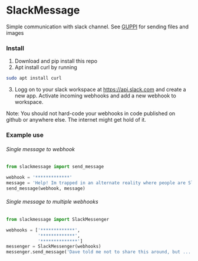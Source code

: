 # SlackMessage

Simple communication with slack channel. 
See [GUPPI](guppi/README.md) for sending files and images

### Install
1. Download and pip install this repo
2. Apt install curl by running 
```bash
sudo apt install curl
```
3. Logg on to your slack workspace at 
https://api.slack.com
and create a new app. Activate incoming webhooks and add a new webhook to workspace.

Note: 
You should not hard-code your webhooks in code published on github or anywhere else. The internet might get hold of it. 
### Example use
###### Single message to webhook
```python 
from slackmessage import send_message

webhook = '*************'
message = 'Help! Im trapped in an alternate reality where people are SlackBots and SlackBots are people!!'
send_message(webhook, message)
```
###### Single message to multiple webhooks

```python
from slackmessage import SlackMessenger

webhooks = ['*************', 
            '*************', 
            '**************']
messenger = SlackMessenger(webhooks)
messenger.send_message('Dave told me not to share this around, but ...')
```

